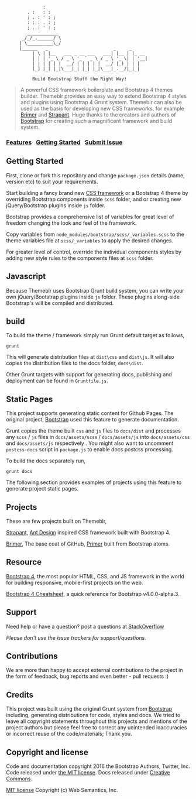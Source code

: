 ```
              :
        . :   : :
        ; . : ' : ;
        : : : . : ;  
        ; . : ' : ;
        ____________
      _/_/_.______/ \
     | \__________\_/
     |______   _                         _     _      
          | \ | |__   ___ _ __ ___   ___| |__ | |_ __
          | | | '_ \ / _ \ '_ ` _ \ / _ \ '_ \| | '__|
          | | | | | |  __/ | | | | |  __/ |_) | | |   
          [_] |_| |_|\___|_| |_| |_|\___|_.__/|_|_|  

          Build Bootstrap Stuff the Right Way!

```
>  A powerful CSS framework boilerplate and Bootstrap 4 themes builder. Themeblr provides an easy way to extend Bootstrap 4 styles and plugins using Bootstrap 4 Grunt system. Themeblr can also be used as the basis for developing new CSS frameworks, for example [Brimer](https://github.com/websemantics/Brimer) and [Strapant](https://github.com/websemantics/strapant). Huge thanks to the creators and authors of [Bootstrap](https://getbootstrap.com/) for creating such a magnificent framework and build system.

### [Features](http://websemantics.github.io/themeblr)&nbsp;&nbsp;&nbsp;[Getting Started](#getting-started)&nbsp;&nbsp;&nbsp;[Submit Issue](https://github.com/websemantics/themeblr/issues)


## Getting Started

First, clone or fork this repository and change `package.json` details  (name, version etc) to suit your requirements.

Start building a fancy brand new [CSS framework](#projects) or a Bootstrap 4 theme by overriding Bootstrap components inside `scss` folder, and or creating new jQuery/Bootstrap plugins inside `js` folder.

Bootstrap provides a comprehensive list of variables for great level of freedom changing the look and feel of the framework.

Copy variables from `node_modules/bootstrap/scss/_variables.scss` to
the theme variables file at `scss/_variables` to apply the desired changes.

For greater level of control, override the individual components styles by adding new style rules to the components files at `scss` folder.


## Javascript

Because Themeblr uses Bootstrap Grunt build system, you can write your own jQuery/Bootstrap plugins inside `js` folder. These plugins along-side Bootstrap's will be compiled and distributed.


## build

To build the theme / framework simply run Grunt default target as follows,

```
grunt
```

This will generate distribution files at `dist\css` and `dist\js`. It will also copies the distribution files to the docs folder, `docs\dist`.

Other Grunt targets with support for generating docs, publishing and deployment can be found in `Gruntfile.js`.


## Static Pages

This project supports generating static content for Github Pages. The original project, [Bootstrap](https://github.com/twbs/bootstrap) used this feature to generate documentation.

Grunt copies the theme built `css` and `js` files to `docs/dist` and processes any `scss` / `js` files in `docs/assets/scss` / `docs/assets/js` into  `docs/assets/css` and  `docs/assets/js` respectively . You might also want to uncomment `postcss-docs` script in `package.js` to enable docs postcss processing.

To build the docs separately run,

```
grunt docs
```

The following section provides examples of projects using this feature to generate project static pages.


## Projects

These are few projects built on Themeblr,

[Strapant](https://github.com/websemantics/strapant), [Ant Design](http://ant.design/) inspired CSS framework built with Bootstrap 4.

[Brimer](https://github.com/websemantics/brimer), The base coat of GitHub, [Primer](http://primercss.io/) built from Bootstrap atoms.

## Resource

[Bootstrap 4](http://v4-alpha.getbootstrap.com/), the most popular HTML, CSS, and JS framework in the world for building responsive, mobile-first projects on the web.

[Bootstrap 4 Cheatsheet](https://hackerthemes.com/bootstrap-cheatsheet/), a quick reference for Bootstrap v4.0.0-alpha.3.


## Support

Need help or have a question? post a questions at [StackOverflow](https://stackoverflow.com/questions/tagged/themeblr)

*Please don't use the issue trackers for support/questions.*


## Contributions

We are more than happy to accept external contributions to the project in the form of feedback, bug reports and even better - pull requests :)


## Credits

This project was built using the original Grunt system from [Bootstrap](https://github.com/twbs/bootstrap) including, generating distributions for code, styles and docs. We tried to leave all copyright statements throughout this projects and mentions of the project authors but please feel free to correct any unintended inaccuracies or incorrect reuse of the code/materials; Thank you.


## Copyright and license

Code and documentation copyright 2016 the Bootstrap Authors, Twitter, Inc. Code released under [the MIT license](https://github.com/twbs/bootstrap/blob/master/LICENSE). Docs released under [Creative Commons](https://github.com/twbs/bootstrap/blob/master/docs/LICENSE).

[MIT license](http://opensource.org/licenses/mit-license.php)
Copyright (c) Web Semantics, Inc.
